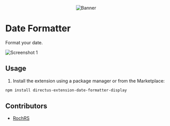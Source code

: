 <p align="center"><img alt="Banner" src="https://raw.githubusercontent.com/nerkarso/directus-extensions/master/.github/banner.png"></p>

# Date Formatter

Format your date.

![Screenshot 1](https://raw.githubusercontent.com/nerkarso/directus-extensions/master/displays/date-formatter/.screenshots/01.png)

## Usage

1. Install the extension using a package manager or from the Marketplace:

```sh
npm install directus-extension-date-formatter-display
```

## Contributors

- [RochRS](https://github.com/RochRS)

